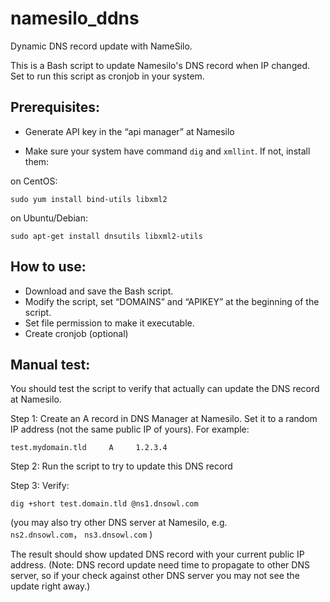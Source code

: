 # namesilo_ddns
Dynamic DNS record update with NameSilo. 

This is a Bash script to update Namesilo's DNS record when IP changed. Set to run this script as cronjob in your system.

## Prerequisites:

* Generate API key in the “api manager” at Namesilo

* Make sure your system have command `dig` and `xmllint`. If not, install them:

on CentOS:

```sudo yum install bind-utils libxml2```
    
on Ubuntu/Debian:

```sudo apt-get install dnsutils libxml2-utils```

## How to use:
* Download and save the Bash script.
* Modify the script, set “DOMAINS” and “APIKEY” at the beginning of the script.
* Set file permission to make it executable.
* Create cronjob (optional)

## Manual test:
You should test the script to verify that actually can update the DNS record at Namesilo. 

Step 1: Create an A record in DNS Manager at Namesilo. Set it to a random IP address (not the same public IP of yours). For example:

```test.mydomain.tld     A     1.2.3.4```

Step 2: Run the script to try to update this DNS record

Step 3: Verify:

```dig +short test.domain.tld @ns1.dnsowl.com```

(you may also try other DNS server at Namesilo, e.g. `ns2.dnsowl.com`， `ns3.dnsowl.com` )

The result should show updated DNS record with your current public IP address. 
(Note: DNS record update need time to propagate to other DNS server, so if your check against other DNS server you may not see the update right away.)
